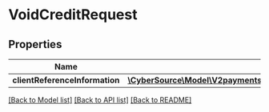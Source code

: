 # VoidCreditRequest

## Properties
Name | Type | Description | Notes
------------ | ------------- | ------------- | -------------
**clientReferenceInformation** | [**\CyberSource\Model\V2paymentsidreversalsClientReferenceInformation**](V2paymentsidreversalsClientReferenceInformation.md) |  | [optional] 

[[Back to Model list]](../README.md#documentation-for-models) [[Back to API list]](../README.md#documentation-for-api-endpoints) [[Back to README]](../README.md)


